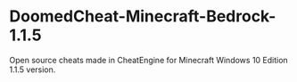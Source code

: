 # DoomedCheat-Minecraft-Bedrock-1.1.5

Open source cheats made in CheatEngine for Minecraft Windows 10 Edition 1.1.5 version.